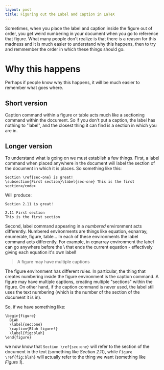 ```yaml
---
layout: post
title: Figuring out the Label and Caption in LaTeX
---
```


Sometimes, when you place the label and caption inside the figure out of order, you get 
weird numbering in your document when you go to reference that figure. What many people don't realize
is that there is a reason for this madness and it is much easier to understand why this happens, then
to try and remmember the order in which these things should go.

Why this happens
================

Perhaps if people know why this happens, it will be much easier to remember what goes where.

Short version
-------------

Caption command within a figure or table acts much like a sectioning command within the document. So if you don't put a caption, the label has nothing to "label", and the closest thing it can find is a section in which you are in.

Longer version
--------------

To understand what is going on we must establish a few things. First, a label command when placed anywhere in the document will label the section of the document in which it is places. So something like this:

    Section \ref{sec-one} is great!  
    \subsection{First section}\label{sec-one} This is the first section</code>

Will produce:

    Section 2.11 is great!

    2.11 First section
    This is the first section


Second, label command appearing in a *numbered* environment acts
differently. Numbered environments are things like equation, eqnarray,
enumerate, figure, table... In each of these environments the
label command acts differently. For example, in eqnarray
environment the label can go anywhere before the \\ that ends the
current equation - effectively giving each equation it's own label!

> A figure may have multiple captions

The figure environment has different rules. In particular, the thing
that creates numbering inside the figure environment is the caption
command. A figure may have multiple captions, creating multiple
"sections" within the figure. On other hand, if the caption command is
never used, the label still uses the text numbering (which is the
number of the section of the document it is in).

So, if we have something like:

    \begin{figure}
      BLAH
      \label{sec:one}
      \caption{Blah figure!}
      \label{fig:blah}
    \end{figure}

we now know that `Section \ref{sec:one}` will refer to the section of the document in the text (something like *Section 2.11*), while `Figure \ref{fig:blah}` will actually refer to the thing we want (something like *Figure 1*).
